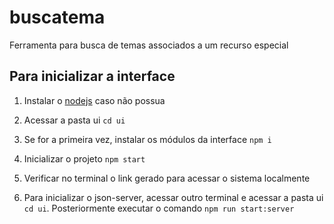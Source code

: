 # buscatema
Ferramenta para busca de temas associados a um recurso especial

## Para inicializar a interface

1. Instalar o [nodejs](https://nodejs.org/en) caso não possua

2. Acessar a pasta ui
   `cd ui`

3. Se for a primeira vez, instalar os módulos da interface `npm i`

4. Inicializar o projeto `npm start`

5. Verificar no terminal o link gerado para acessar o sistema localmente

6. Para inicializar o json-server, acessar outro terminal e acessar a pasta ui `cd ui`. Posteriormente executar o comando `npm run start:server`
